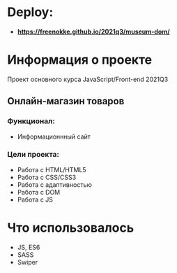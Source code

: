# Deploy: 
* **https://freenokke.github.io/2021q3/museum-dom/**

# Информация о проекте
Проект основного курса JavaScript/Front-end 2021Q3

## Онлайн-магазин товаров
### Функционал:
* Информационнный сайт
### Цели проекта: 
* Работа с HTML/HTML5
* Работа с CSS/CSS3
* Работа с адаптивностью
* Работа с DOM
* Работа с JS

# Что использовалось
* JS, ES6
* SASS
* Swiper
